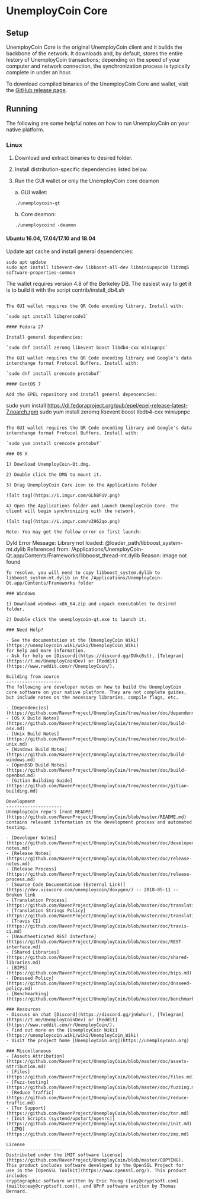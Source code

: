 UnemployCoin Core
==============

Setup
---------------------
UnemployCoin Core is the original UnemployCoin client and it builds the backbone of the network. It downloads and, by default, stores the entire history of UnemployCoin transactions; depending on the speed of your computer and network connection, the synchronization process is typically complete in under an hour.

To download compiled binaries of the UnemployCoin Core and wallet, visit the [GitHub release page](https://github.com/RavenProject/UnemployCoin/releases).

Running
---------------------
The following are some helpful notes on how to run UnemployCoin on your native platform.

### Linux

1) Download and extract binaries to desired folder.

2) Install distribution-specific dependencies listed below.

3) Run the GUI wallet or only the UnemployCoin core deamon

   a. GUI wallet:

   `./unemploycoin-qt`

   b. Core deamon:

   `./unemploycoind -deamon`

#### Ubuntu 16.04, 17.04/17.10 and 18.04

Update apt cache and install general dependencies:

```
sudo apt update
sudo apt install libevent-dev libboost-all-dev libminiupnpc10 libzmq5 software-properties-common
```

The wallet requires version 4.8 of the Berkeley DB. The easiest way to get it is to build it with the script contrib/install_db4.sh


```

The GUI wallet requires the QR Code encoding library. Install with:

`sudo apt install libqrencode3`

#### Fedora 27

Install general dependencies:

`sudo dnf install zeromq libevent boost libdb4-cxx miniupnpc`

The GUI wallet requires the QR Code encoding library and Google's data interchange format Protocol Buffers. Install with:

`sudo dnf install qrencode protobuf`

#### CentOS 7

Add the EPEL repository and install general depencencies:

```
sudo yum install https://dl.fedoraproject.org/pub/epel/epel-release-latest-7.noarch.rpm
sudo yum install zeromq libevent boost libdb4-cxx miniupnpc
```

The GUI wallet requires the QR Code encoding library and Google's data interchange format Protocol Buffers. Install with:

`sudo yum install qrencode protobuf`

### OS X

1) Download UnemployCoin-Qt.dmg.

2) Double click the DMG to mount it.

3) Drag UnemployCoin Core icon to the Applications Folder

![alt tag](https://i.imgur.com/GLhBFUV.png)

4) Open the Applications folder and Launch UnemployCoin Core. The client will begin synchronizing with the network.

![alt tag](https://i.imgur.com/v3962qo.png)

Note: You may get the follow error on first launch:
```
Dyld Error Message:
  Library not loaded: @loader_path/libboost_system-mt.dylib
  Referenced from: /Applications/UnemployCoin-Qt.app/Contents/Frameworks/libboost_thread-mt.dylib
  Reason: image not found
```
To resolve, you will need to copy libboost_system.dylib to libboost_system-mt.dylib in the /Applications/UnemployCoin-Qt.app/Contents/Frameworks folder

### Windows

1) Download windows-x86_64.zip and unpack executables to desired folder.

2) Double click the unemploycoin-qt.exe to launch it.

### Need Help?

- See the documentation at the [UnemployCoin Wiki](https://unemploycoin.wiki/wiki/UnemployCoin_Wiki)
for help and more information.
- Ask for help on [Discord](https://discord.gg/DUkcBst), [Telegram](https://t.me/UnemployCoinDev) or [Reddit](https://www.reddit.com/r/UnemployCoin/).

Building from source
---------------------
The following are developer notes on how to build the UnemployCoin core software on your native platform. They are not complete guides, but include notes on the necessary libraries, compile flags, etc.

- [Dependencies](https://github.com/RavenProject/UnemployCoin/tree/master/doc/dependencies.md)
- [OS X Build Notes](https://github.com/RavenProject/UnemployCoin/tree/master/doc/build-osx.md)
- [Unix Build Notes](https://github.com/RavenProject/UnemployCoin/tree/master/doc/build-unix.md)
- [Windows Build Notes](https://github.com/RavenProject/UnemployCoin/tree/master/doc/build-windows.md)
- [OpenBSD Build Notes](https://github.com/RavenProject/UnemployCoin/tree/master/doc/build-openbsd.md)
- [Gitian Building Guide](https://github.com/RavenProject/UnemployCoin/tree/master/doc/gitian-building.md)

Development
---------------------
UnemployCoin repo's [root README](https://github.com/RavenProject/UnemployCoin/blob/master/README.md) contains relevant information on the development process and automated testing.

- [Developer Notes](https://github.com/RavenProject/UnemployCoin/blob/master/doc/developer-notes.md)
- [Release Notes](https://github.com/RavenProject/UnemployCoin/blob/master/doc/release-notes.md)
- [Release Process](https://github.com/RavenProject/UnemployCoin/blob/master/doc/release-process.md)
- [Source Code Documentation (External Link)](https://dev.visucore.com/unemploycoin/doxygen/) -- 2018-05-11 -- Broken link
- [Translation Process](https://github.com/RavenProject/UnemployCoin/blob/master/doc/translation_process.md)
- [Translation Strings Policy](https://github.com/RavenProject/UnemployCoin/blob/master/doc/translation_strings_policy.md)
- [Travis CI](https://github.com/RavenProject/UnemployCoin/blob/master/doc/travis-ci.md)
- [Unauthenticated REST Interface](https://github.com/RavenProject/UnemployCoin/blob/master/doc/REST-interface.md)
- [Shared Libraries](https://github.com/RavenProject/UnemployCoin/blob/master/doc/shared-libraries.md)
- [BIPS](https://github.com/RavenProject/UnemployCoin/blob/master/doc/bips.md)
- [Dnsseed Policy](https://github.com/RavenProject/UnemployCoin/blob/master/doc/dnsseed-policy.md)
- [Benchmarking](https://github.com/RavenProject/UnemployCoin/blob/master/doc/benchmarking.md)

### Resources
- Discuss on chat [Discord](https://discord.gg/jn6uhur), [Telegram](https://t.me/UnemployCoinDev) or [Reddit](https://www.reddit.com/r/UnemployCoin/).
- Find out more on the [UnemployCoin Wiki](https://unemploycoin.wiki/wiki/UnemployCoin_Wiki)
- Visit the project home [UnemployCoin.org](https://unemploycoin.org)

### Miscellaneous
- [Assets Attribution](https://github.com/RavenProject/UnemployCoin/blob/master/doc/assets-attribution.md)
- [Files](https://github.com/RavenProject/UnemployCoin/blob/master/doc/files.md)
- [Fuzz-testing](https://github.com/RavenProject/UnemployCoin/blob/master/doc/fuzzing.md)
- [Reduce Traffic](https://github.com/RavenProject/UnemployCoin/blob/master/doc/reduce-traffic.md)
- [Tor Support](https://github.com/RavenProject/UnemployCoin/blob/master/doc/tor.md)
- [Init Scripts (systemd/upstart/openrc)](https://github.com/RavenProject/UnemployCoin/blob/master/doc/init.md)
- [ZMQ](https://github.com/RavenProject/UnemployCoin/blob/master/doc/zmq.md)

License
---------------------
Distributed under the [MIT software license](https://github.com/RavenProject/UnemployCoin/blob/master/COPYING).
This product includes software developed by the OpenSSL Project for use in the [OpenSSL Toolkit](https://www.openssl.org/). This product includes
cryptographic software written by Eric Young ([eay@cryptsoft.com](mailto:eay@cryptsoft.com)), and UPnP software written by Thomas Bernard.
